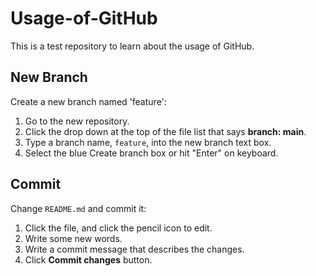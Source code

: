 # Usage-of-GitHub
This is a test repository to learn about the usage of GitHub.

## New Branch
Create a new branch named 'feature':
1. Go to the new repository.
2. Click the drop down at the top of the file list that says **branch: main**.
3. Type a branch name, `feature`, into the new branch text box.
4. Select the blue Create branch box or hit "Enter" on keyboard.

## Commit
Change `README.md` and commit it:
1. Click the file, and click the pencil icon to edit.
2. Write some new words.
3. Write a commit message that describes the changes.
4. Click **Commit changes** button.

